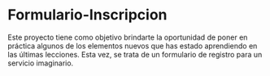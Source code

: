 # Formulario-Inscripcion
Este proyecto tiene como objetivo brindarte la oportunidad de poner en práctica algunos de los elementos nuevos que has estado aprendiendo en las últimas lecciones. Esta vez, se trata de un formulario de registro para un servicio imaginario.

